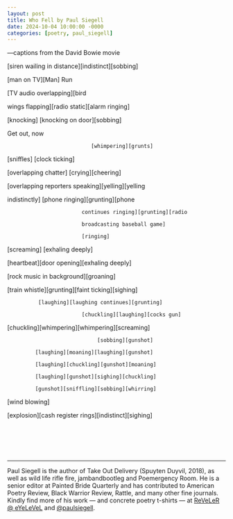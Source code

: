 ```yaml
---
layout: post
title: Who Fell by Paul Siegell
date: 2024-10-04 10:00:00 -0000
categories: [poetry, paul_siegell]
---
```

<div class="poem">
—captions from the David Bowie movie

[siren wailing in distance][indistinct][sobbing]

[man on TV][Man] Run

[TV audio overlapping][bird 

wings flapping][radio static][alarm ringing]

[knocking]        [knocking on door][sobbing] 

Get out, now

                               [whimpering][grunts]

[sniffles]		                 [clock ticking] 

[overlapping chatter]    [crying][cheering]

[overlapping reporters speaking][yelling][yelling 

indistinctly]	    [phone ringing][grunting][phone 

                            continues ringing][grunting][radio 

                            broadcasting baseball game] 	

                            [ringing] 

[screaming] 	    [exhaling deeply]

[heartbeat][door 	          opening][exhaling deeply]

[rock music in background][groaning] 	

[train whistle][grunting][faint ticking][sighing] 

              [laughing][laughing continues][grunting]

                            [chuckling][laughing][cocks gun] 	

[chuckling][whimpering][whimpering][screaming]

                                 [sobbing][gunshot] 

             [laughing][moaning][laughing][gunshot]

             [laughing][chuckling][gunshot][moaning] 

             [laughing][gunshot][sighing][chuckling] 

             [gunshot][sniffling][sobbing][whirring]	

[wind blowing]	

[explosion][cash register rings][indistinct][sighing]    
</div>
<br><br>
<br><br>
<hr>
Paul Siegell is the author of Take Out Delivery (Spuyten Duyvil, 2018), as well as wild life rifle fire, jambandbootleg and Poemergency Room. He is a senior editor at Painted Bride Quarterly and has contributed to American Poetry Review, Black Warrior Review, Rattle, and many other fine journals. Kindly find more of his work — and concrete poetry t-shirts — at <a href="https://paulsiegell.blogspot.com/">ReVeLeR @ eYeLeVeL</a> and <a href="https://twitter.com/paulsiegell">@paulsiegell</a>. 
